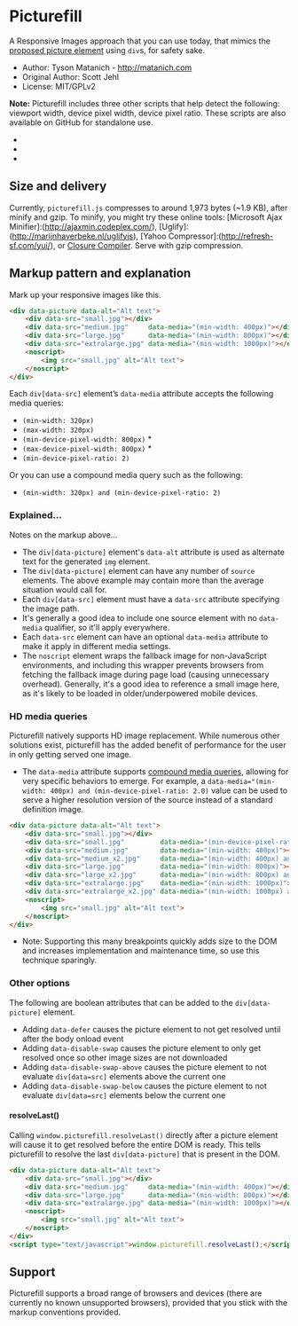 ﻿# Picturefill

A Responsive Images approach that you can use today, that mimics the [proposed picture element](http://www.w3.org/community/respimg/wiki/Picture_Element_Proposal) using `div`s, for safety sake.

* Author: Tyson Matanich - http://matanich.com
* Original Author: Scott Jehl
* License: MIT/GPLv2

**Note:** Picturefill includes three other scripts that help detect the following: viewport width, device pixel width, device pixel ratio. These scripts are also available on GitHub for standalone use.

* [GetViewportWidth]:(http://github.com/tysonmatanich/GetViewportWidth)
* [GetDevicePixelWidth]:(http://github.com/tysonmatanich/GetDevicePixelWidth)
* [GetDevicePixelRatio]:(http://github.com/tysonmatanich/GetDevicePixelRatio)

## Size and delivery

Currently, `picturefill.js` compresses to around 1,973 bytes (~1.9 KB), after minify and gzip. To minify, you might try these online tools: [Microsoft Ajax Minifier]:(http://ajaxmin.codeplex.com/), [Uglify]:(http://marijnhaverbeke.nl/uglifyjs), [Yahoo Compressor]:(http://refresh-sf.com/yui/), or [Closure Compiler](http://closure-compiler.appspot.com/home). Serve with gzip compression.

## Markup pattern and explanation

Mark up your responsive images like this. 

```html
<div data-picture data-alt="Alt text">
	<div data-src="small.jpg"></div>
	<div data-src="medium.jpg"     data-media="(min-width: 400px)"></div>
	<div data-src="large.jpg"      data-media="(min-width: 800px)"></div>
	<div data-src="extralarge.jpg" data-media="(min-width: 1000px)"></div>
	<noscript>
		<img src="small.jpg" alt="Alt text">
	</noscript>
</div>
```

Each `div[data-src]` element’s `data-media` attribute accepts the following media queries:

* `(min-width: 320px)`
* `(max-width: 320px)`
* `(min-device-pixel-width: 800px)` *
* `(max-device-pixel-width: 800px)` *
* `(min-device-pixel-ratio: 2)`

Or you can use a compound media query such as the following:

* `(min-width: 320px) and (min-device-pixel-ratio: 2)`

### Explained...

Notes on the markup above...

* The `div[data-picture]` element's `data-alt` attribute is used as alternate text for the generated `img` element.
* The `div[data-picture]` element can have any number of `source` elements. The above example may contain more than the average situation would call for.
* Each `div[data-src]` element must have a `data-src` attribute specifying the image path. 
* It's generally a good idea to include one source element with no `data-media` qualifier, so it'll apply everywhere.
* Each `data-src` element can have an optional `data-media` attribute to make it apply in different media settings.
* The `noscript` element wraps the fallback image for non-JavaScript environments, and including this wrapper prevents browsers from fetching the fallback image during page load (causing unnecessary overhead). Generally, it's a good idea to reference a small image here, as it's likely to be loaded in older/underpowered mobile devices.
	
### HD media queries

Picturefill natively supports HD image replacement. While numerous other solutions exist, picturefill has the added benefit of performance for the user in only getting served one image.

* The `data-media` attribute supports [compound media queries](https://developer.mozilla.org/en-US/docs/CSS/Media_queries), allowing for very specific behaviors to emerge.  For example, a `data-media="(min-width: 400px) and (min-device-pixel-ratio: 2.0)` value can be used to serve a higher resolution version of the source instead of a standard definition image.

```html
<div data-picture data-alt="Alt text">
	<div data-src="small.jpg"></div>
	<div data-src="small.jpg"         data-media="(min-device-pixel-ratio: 2.0)"></div>
	<div data-src="medium.jpg"        data-media="(min-width: 400px)"></div>
	<div data-src="medium_x2.jpg"     data-media="(min-width: 400px) and (min-device-pixel-ratio: 2.0)"></div>
	<div data-src="large.jpg"         data-media="(min-width: 800px)"></div>
	<div data-src="large_x2.jpg"      data-media="(min-width: 800px) and (min-device-pixel-ratio: 2.0)"></div>	
	<div data-src="extralarge.jpg"    data-media="(min-width: 1000px)"></div>
	<div data-src="extralarge_x2.jpg" data-media="(min-width: 1000px) and (min-device-pixel-ratio: 2.0)"></div>	
	<noscript>
		<img src="small.jpg" alt="Alt text">
	</noscript>
</div>
```

* Note: Supporting this many breakpoints quickly adds size to the DOM and increases implementation and maintenance time, so use this technique sparingly.

### Other options

The following are boolean attributes that can be added to the `div[data-picture]` element.

* Adding `data-defer` causes the picture element to not get resolved until after the body onload event
* Adding `data-disable-swap` causes the picture element to only get resolved once so other image sizes are not downloaded
* Adding `data-disable-swap-above` causes the picture element to not evaluate `div[data=src]` elements above the current one
* Adding `data-disable-swap-below` causes the picture element to not evaluate `div[data=src]` elements below the current one

#### resolveLast()

Calling `window.picturefill.resolveLast()` directly after a picture element will cause it to get resolved before the entire DOM is ready. This tells picturefill to resolve the last `div[data-picture]` that is present in the DOM.

```html
<div data-picture data-alt="Alt text">
	<div data-src="small.jpg"></div>
	<div data-src="medium.jpg"     data-media="(min-width: 400px)"></div>
	<div data-src="large.jpg"      data-media="(min-width: 800px)"></div>
	<div data-src="extralarge.jpg" data-media="(min-width: 1000px)"></div>
	<noscript>
		<img src="small.jpg" alt="Alt text">
	</noscript>
</div>
<script type="text/javascript">window.picturefill.resolveLast();</script>
```


## Support

Picturefill supports a broad range of browsers and devices (there are currently no known unsupported browsers), provided that you stick with the markup conventions provided.

